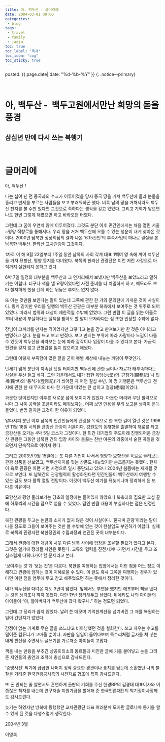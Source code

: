 ```yaml
---
title: 아, 백두산 - 글머리에
date: 2004-03-01 00:00
categories:
 - blog
tags:
 - travel
 - family
 - jaeju
toc: true
toc_label: "목차"
toc_icon: "cog"
toc_sticky: true
---
```


<head>
	<link rel="stylesheet" href="/resource/styles_kr.css">
</head>

posted: {{ page.date| date: "%d-%b-%Y" }}
{: .notice--primary}

 

<h1>아, 백두산 -  백두고원에서만난 희망의 돋을 풍경</h1>

<h2>삼십년 만에 다시 쓰는 북행기</h2>

<br>
<h1>글머리에</h1>

아, 백두산 !

나는 십여 년 전 중국과의 수교가 이루어졌을 당시 중국 땅을 거쳐 백두산에 올라 눈물을 흘리고 만세를 부르는 사람들을 보고 부러워하곤 했다. 비록 남의 땅을 거쳐서라도 백두산 천지를 볼 수만 있다면 그것으로 족하다는 생각을 갖고 있었다. 그리고 기회가 닿으면 나도 한번 그렇게 해봤으면 하고 바라오던 터였다.

그런데 그 꿈이 우연치 않게 이루어졌다. 그것도 분단 이후 민간인에게는 처음 열린 서울~평양 직항로를 통해서다. 우리 땅을 거쳐 백두산에 오를 수 있는 행운이 내게 찾아온 것이다. 2000년 남북한 정상회담의 결과 나온 ‘6.15선언’의 후속사업의 하나로 결실을 본 남북한 백두산. 한라산 교차관광이 그것이다.

1차로 이 해 9월 22일부터 1주일 동안 남쪽의 사회 각계 대표 1백여 명 속에 끼어 백두산을 거쳐 묘향산, 평양 등지를 다녀왔다. 북쪽의 한라산 관광단은 이런 저런 사정으로 아직까지 실현되지 못하고 있다.

6박 7일 일정의 대부분을 백두산과 그 언저리에서 보냈지만 백두산을 보았노라고 말하기는 어렵다. 더구나 책을 낼 요량이었다면 사전 준비를 더 치밀하게 하고, 메모라도 보다 철저하게 했을 텐데 하는 뒤늦은 후회도 없지 않다.

또 아는 것만큼 보인다는 말이 있는데 그쪽에 관한 한 거의 문외한에 가까운 것이 사실이다. 핑계 같지만 우리들 일행의 백두산 관광은 대부분 북측에서 보여주는 것 위주로 되어 있었다. 따라서 범위와 대상이 제한적일 수밖에 없었다. 그런 만큼 이 글을 읽는 이들로부터 내용이 부실하다는 질책을 받아도 할 말이 모자라다는 점 또한 인정할 수밖에 없다.

장님이 코끼리를 만지는 격이었지만 그렇다고 눈을 감고 만져보기만 한 것은 아니라고 변명하고 싶다. 눈을 뜨고 보고 만졌다. 보고 만지는 부위에 따라 사람마다 느낌이 다를 수 있듯이 백두산을 바라보는 눈에 따라 감각이나 입장이 다를 수 있다고 본다. 가급적 편견을 갖지 않고 균형감을 잃지 않으려고 애썼다.

그런데 이렇게 부족함이 많은 글을 굳이 햇볕 세상에 내놓는 까닭이 무엇인가.

반세기 넘게 분단이 지속된 탓일 터이지만 백두산에 관한 글이나 자료가 태부족하다는 사실을 우선 들고 싶다. 그런 가운데서도 내가 접한 육당(六堂)의 ‘근참기(覲參記)’나 민세(民世)의 ‘등척기(登陟記)’가 씌어진 지 어언 칠십 수년. 이 명 기행문은 백두산과 천지에 관한 한 내 무지의 바다 한 가운데 떠있는 큰 섬이고 절창(絶唱)이었다.

과문한 탓이겠지만 이후론 새로운 섬이 보이지가 않았다. 아둔한 머리와 무딘 필력으로나마 그 사이 공백을 조금이라도 메워보자는, 어찌 보면 만용을 부려 보고픈 생각이 문득 들었다. 변명 같지만 그것이 한 이유가 되었다.

알다시피 분단 이후 남쪽의 민간인들에게 관광을 목적으로 한 북한 길이 열린 것은 1998년 11월 18일 시작된 금강산 관광이 처음이다. 강원도의 동해항을 출발하여 해로를 타고 금강산을 오가는 4박 5일 코스가 그것이다. 한 민간 대기업의 주도아래 진행되어온 금강산 관광은 그동안 남북한 간의 입장 차이와 들끓는 찬반 여론의 와중에서 숱한 곡절을 겪으면서 단속적으로 이어져 왔다.

그리고 2003년 9월 15일에는 또 다른 기업이 나서서 평양과 묘향산을 육로로 둘러보는 관광 상품을 선보였고, 백두산까지를 잇는 상품도 내놓았지만 순조롭지는 못했다. 현재 이 육로 관광은 이런 저런 사정으로 일시 중단되고 있으나 2004년 봄쯤에는 재개될 것으로 보인다. 또 남북간의 관광협력이 활성화된다면 민간인들이 백두산까지 여행할 수 있는 길도 보다 활짝 열릴 전망이다. 이것이 백두산 얘기를 뒤늦게나마 정리하게 된 또 다른 이유이다.

묘향산과 평양 둘러보기는 당초의 일정에는 들어있지 않았으나 북측과의 집요한 교섭 끝에 하루씩의 시간을 덤으로 얻을 수 있었다. 덤인 만큼 내용이 부실하다는 점은 인정한다.

북한 관광을 두고는 논란의 소지가 없지 않은 것이 사실이다. ‘묻지마 관광’이라는 말이 나올 정도로 그들이 보여주는 것만 볼 수밖에 없는 것이 현실임도 부인하기 어렵다. 실제로 북쪽의 관광지란 북한정권의 수립과정과 연관된 곳이 대부분이다.

그래서 관광에 대한 개념이 사뭇 다른 남북 사이에 입장을 조율할 필요가 있다고 본다. 그것은 일거에 정리될 사안은 못된다. 교류와 협력을 진전시켜나가면서 시간을 두고 조심스럽게 다뤄나가야 할 문제라고 본다.

‘보여주는 것’과 ‘보는 것’은 다르다. 북한을 여행하는 입장에서는 이런 점을 어느 정도 이해하고 관광에 임하는 것이 지혜로울 수 있다. 이 글도 혹시 그쪽을 여행하는 경우가 있다면 이런 점을 염두에 두고 참고 해주었으면 하는 뜻에서 정리한 것이다.

내가 백두산을 다녀온 지도 3년이 넘었다. 앞에서도 부연을 했지만 애초부터 책을 낸다는 것은 생각조차 하지 못했다. 다만 한번 정리해두고 싶었다. 뒤에라도 나의 아이들의 아이들이 “아, 할아버지가 백두산에 갔다 왔구나.” 하는 정도면 되었다.

그런데 그 정리가 쉽지 않았다. 날려 쓴 메모며 기억한계선을 넘겨버린 그 때를 복원하는 일이 간단치가 않았다.

감정이 없는 기계로 무슨 글을 쓰느냐고 비아냥했던 것을 철회한다. 쓰고 지우는 수고를 덜어준 컴퓨터가 고마울 뿐이다. 자판을 일일이 들여다보며 독수리처럼 글자를 쳐 넣는 내게 핀잔을 주면서도 글쓰기를 가르쳐준 아이들이 고맙다.

책을 내는 만용을 부추긴 상공회의소의 동료들과 미진한 글에 기를 불어넣고 눈을 그려준 지인들의 충언과 조력에 충심으로 감사드린다.

‘증명사진’ 찍기에 급급한 나머지 정작 중요한 경관이나 풍치를 담는데 소홀했던 나의 불찰을 가려준 한국관광공사측의 사진자료 협조에 특히 감사드린다.

또 돈 안되는 줄 알면서도 흔연하게 출판의 기회를 주신 한경BP의 김경태 대표이사와 어쭙잖은 책자를 내는데 연구저술 지원기금을 할애해 준 한국언론재단의 박기정이사장께도 감사드린다.

늦기는 하였지만 방북에 동행했던 교차관광단 대표 여러분께 모자란 글로나마 통기를 할 수 있게 된 것을 다행스럽게 생각한다.

2004년 3월

이영록


